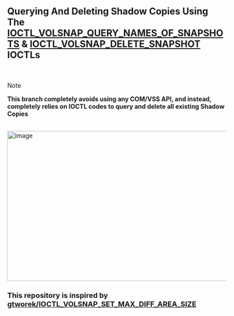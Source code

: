 ## Querying And Deleting Shadow Copies Using The [IOCTL_VOLSNAP_QUERY_NAMES_OF_SNAPSHOTS](https://github.com/NUL0x4C/IOCTL_VOLSNAP_DELETE_SNAPSHOT/blob/IOCTL_VOLSNAP_QUERY_NAMES_OF_SNAPSHOTS/QueryAndDeleteSnapshotsViaIOCTL/Main.c#L10) & [IOCTL_VOLSNAP_DELETE_SNAPSHOT](https://github.com/NUL0x4C/IOCTL_VOLSNAP_DELETE_SNAPSHOT/blob/IOCTL_VOLSNAP_QUERY_NAMES_OF_SNAPSHOTS/QueryAndDeleteSnapshotsViaIOCTL/Main.c#L19) IOCTLs


</br>

> [!NOTE]
> **This branch completely avoids using any COM/VSS API, and instead, completely relies on IOCTL codes to query and delete all existing Shadow Copies**



</br>


<img width="1231" height="344" alt="image" src="https://github.com/user-attachments/assets/c0726eb5-13c2-490d-a54e-6e2cc0824889" />



</br>

### This repository is inspired by [gtworek/IOCTL_VOLSNAP_SET_MAX_DIFF_AREA_SIZE](https://github.com/gtworek/PSBits/tree/master/IOCTL_VOLSNAP_SET_MAX_DIFF_AREA_SIZE)
